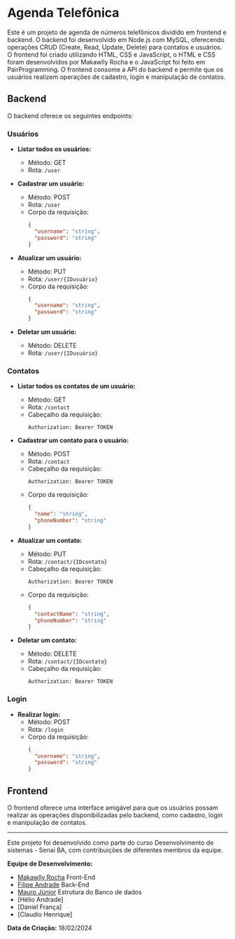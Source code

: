 # Agenda Telefônica

Este é um projeto de agenda de números telefônicos dividido em frontend e backend. O backend foi desenvolvido em Node.js com MySQL, oferecendo operações CRUD (Create, Read, Update, Delete) para contatos e usuários. O frontend foi criado utilizando HTML, CSS e JavaScript, o HTML e CSS foram desenvolvidos por Makawlly Rocha e o JavaScript foi feito em PairProgramming. O frontend consome a API do backend e permite que os usuários realizem operações de cadastro, login e manipulação de contatos.

## Backend

O backend oferece os seguintes endpoints:

### Usuários

- **Listar todos os usuários:**
  - Método: GET
  - Rota: `/user`

- **Cadastrar um usuário:**
  - Método: POST
  - Rota: `/user`
  - Corpo da requisição:
    ```json
    {
      "username": "string",
      "password": "string"
    }
    ```

- **Atualizar um usuário:**
  - Método: PUT
  - Rota: `/user/{IDusuário}`
  - Corpo da requisição:
    ```json
    {
      "username": "string",
      "password": "string"
    }
    ```

- **Deletar um usuário:**
  - Método: DELETE
  - Rota: `/user/{IDusuário}`

### Contatos

- **Listar todos os contatos de um usuário:**
  - Método: GET
  - Rota: `/contact`
  - Cabeçalho da requisição:
    ```
    Authorization: Bearer TOKEN
    ```

- **Cadastrar um contato para o usuário:**
  - Método: POST
  - Rota: `/contact`
  - Cabeçalho da requisição:
    ```
    Authorization: Bearer TOKEN
    ```
  - Corpo da requisição:
    ```json
    {
      "name": "string",
      "phoneNumber": "string"
    }
    ```

- **Atualizar um contato:**
  - Método: PUT
  - Rota: `/contact/{IDcontato}`
  - Cabeçalho da requisição:
    ```
    Authorization: Bearer TOKEN
    ```
  - Corpo da requisição:
    ```json
    {
      "contactName": "string",
      "phoneNumber": "string"
    }
    ```

- **Deletar um contato:**
  - Método: DELETE
  - Rota: `/contact/{IDcontato}`
  - Cabeçalho da requisição:
    ```
    Authorization: Bearer TOKEN
    ```

### Login

- **Realizar login:**
  - Método: POST
  - Rota: `/login`
  - Corpo da requisição:
    ```json
    {
      "username": "string",
      "password": "string"
    }
    ```

## Frontend

O frontend oferece uma interface amigável para que os usuários possam realizar as operações disponibilizadas pelo backend, como cadastro, login e manipulação de contatos.

---

Este projeto foi desenvolvido como parte do curso Desenvolvimento de sistemas - Senai BA, com contribuições de diferentes membros da equipe.

**Equipe de Desenvolvimento:**
- [Makawlly Rocha](https://github.com/Mescaule) Front-End
- [Filipe Andrade](https://github.com/Filipelaw45) Back-End
- [Mauro Júnior](https://github.com/maurodk) Estrutura do Banco de dados
- [Hélio Andrade]
- [Daniel França]
- [Claudio Henrique]

**Data de Criação:** 18/02/2024
